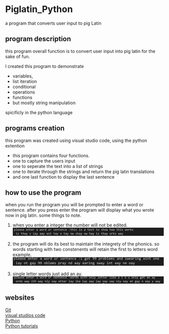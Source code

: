 # Piglatin_Python
a program that converts user input to pig Latin


## program description

this program overall function is to convert user input into pig latin for the sake of fun. 

I created this program to demonstrate 
* variables,
* list iteration
* conditional
* operations
* functions
* but mostly string manipulation 

spicificly in the python language 


## programs creation

this program was created using visual studio code, using the python extention
* this program contains four functions. 
* one to capture the users input
* one to seperate the text into a list of strings
* one to iterate through the strings and return the pig latin translations
* and one last function to display the last sentence

## how to use the program 

when you run the program you will be prompted to enter a word or sentence.
after you press enter the program will display what you wrote now in pig latin. 
some things to note.

1. when you enter a integer the number will not be edited.
![integer example](https://github.com/bshort95/Piglatin_Python/blob/master/Capture.JPG?raw=true)

1. the program will do its best to maintain the integrety of the phonics. so words starting with two constenents will retain the first to letters
word example.
![phonics example](https://github.com/bshort95/Piglatin_Python/blob/master/Capture1.JPG?raw=true)

1. single letter words just add an ay.
![single letter example](https://github.com/bshort95/Piglatin_Python/blob/master/Capture3.JPG?raw=true)



## websites

[Git](https://git-scm.com/)  
[visual studios code](https://code.visualstudio.com/)  
[Python](https://www.python.org/)  
[Python tutorials](https://www.w3schools.com/python)
